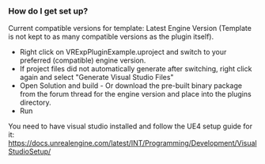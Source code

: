 ### How do I get set up? ###

Current compatible versions for template: Latest Engine Version (Template is not kept to as many compatible versions as the plugin itself).

* Right click on VRExpPluginExample.uproject and switch to your preferred (compatible) engine version.
* If project files did not automatically generate after switching, right click again and select "Generate Visual Studio Files"
* Open Solution and build - Or download the pre-built binary package from the forum thread for the engine version and place into the plugins directory.
* Run

You need to have visual studio installed and follow the UE4 setup guide for it: https://docs.unrealengine.com/latest/INT/Programming/Development/VisualStudioSetup/
